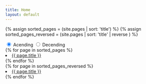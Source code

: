 ```yaml
---
title: Home
layout: default
---
```


{% assign sorted_pages = (site.pages | sort: 'title') %}
{% assign sorted_pages_reversed = (site.pages | sort: 'title' | reverse ) %}

<div id="container">
<div class="tabs">

<input type="radio" name="tabs" id="tab1" checked="">
<label for="tab1"><i class="fa fa-sort-amount-asc"></i><span>Acending</span></label>

<input type="radio" name="tabs" id="tab2">
<label for="tab2"><i class="fa fa-sort-amount-desc"></i><span>Decending</span></label>

<div id="tab-content1" class="tab-content">
{% for page in sorted_pages %}<li><a href="{{ page.url }}">{{ page.title }}</a></li>{% endfor %}
</div> 

<div id="tab-content2" class="tab-content">
{% for page in sorted_pages_reversed %}<li><a href="{{ page.url }}">{{ page.title }}</a></li>{% endfor %}
</div>

</div>
</div>
